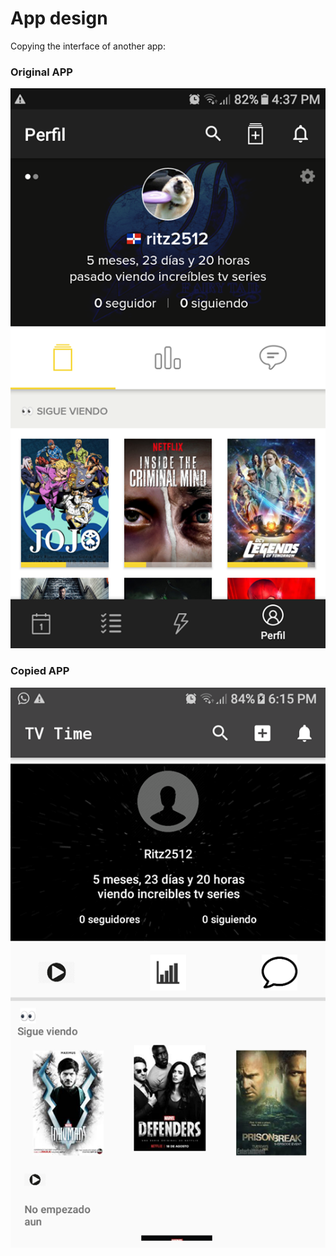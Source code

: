 # App design

Copying the interface of another app:

### Original APP

![](/Screenshots/apporiginal.png)

### Copied APP

![](/Screenshots/appcopy.png)
